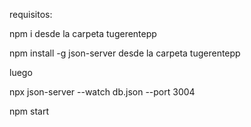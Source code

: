 

requisitos: 

npm i desde la carpeta tugerentepp


npm install -g json-server desde la carpeta tugerentepp

luego 

npx json-server --watch db.json --port 3004

npm start 

